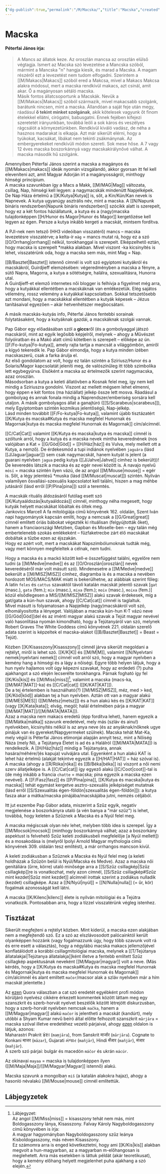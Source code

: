 ```yaml
---
{"dg-publish":true,"permalink":"/M/Macska/","title":"Macska","created":"2023-11-17T11:07","updated":"2024-02-28T21:18"}
---
```



# Macska

#### Péterfai János írja:

> A Mancs az állatok keze. Az oroszlán mancsa az oroszlán elülső végtagja. Ismert az Macska szó levezetése a Mancska szóból, mármint a Mancska "n" hangja kiesik, és marad a Macska. A magam részéről ezt a levezetést nem tudom elfogadni. Szerintem a [[M/Makacs\|Makacs]] szóból ered a Makcsa, mivel a Makacs Makcsa alakra módosul, mert a macska rendkívül makacs, azt csinál, amit akar. Ő a magányosan sétáló macska.  
> Másik fontos állatcsoportunk a Macskák. Nevük a [[M/Makacs\|Makacs]] szóból származik, mivel makacsabb szolgánk, barátunk nincsen, mint a macska. Állandóan a saját feje után megy, ráadásul **ő tekint minket szolgának**, akik kötelesek vagyunk őt finom ételekkel ellátni, cirógatni, babusgatni. Ennek fejében kifejezi szeretetét irányunkban, továbbá leöli a sok káros és veszélyes rágcsálót a környezetünkben. Rendkívül kiváló vadász, de néha a hasznos madarakat is elkapja. Azt már sikerült elérni, hogy a tyúkokat, kacsákat, libákat nem tekinti zsákmánynak. Az embergyerekeket rendkívüli módon szereti. Sok mese hőse. A 7 vagy 12 éves macska boszorkánnyá vagy macskakirálynővé válhat. A macska második hű szolgánk.  

Amennyiben Péterfai János szerint a macska a magányos és [[M/Makacs\|makacs]] ideák nyomán vizsgálandó, akkor gyorsan itt fel kell eleveníteni azt, amit Magyar Adorján írt a magányosságról, minthogy hímségi princípium.  
A macska szavunkban így a Macs a Makk, [[M/MAG\|Mag]] változata, csillag, Nap, hímségi kell legyen: a nagymacskák mindenütt Napjelképek. De Nap Háza értelmű a [[K/Kutya\|Kutya]] is, sőt, a Kin/Kün/Kan nevek is Napnevek. A kutya ugyanúgy asztrális név, mint a macska. A [[N/Napunk bináris rendszerben\|Napunk bináris rendszerben]] szócikk alatt is szerepelt, hogy ez a két fontos háziállatunk, a kutya és a (nagy)macska tulajdonképpen [[H/Hunor és Magor\|Hunor és Magor]] kergetőzése kell legyen az égen. Persze a kutya inkább kergeti a macskát, mintsem fordítva.   

A PJI-nek nem tetsző (HH3 videóiban visszatérő) mancs – macska levezetésre visszatérve; a kelta-ír `màg` = mancs mutat rá, hogy ez a szó [[O/Orrhang\|orrhang]] nélkül, torokhanggal is szerepelt. Elképzelhető eztán, hogy macska is szerepelt \*makka alakban. Mivel viszont -ka kicsinyítés is lehet, visszatérünk oda, hogy a macska sem más, mint Mag = Nap.  

[[B/Basztet\|Basztet]] istennő címnél is volt szó egyiptomi kutyákról és macskákról, Guirdjieff elemzésében: végeredményben a macska a fényre, a sütő Napra, Magorra, a kutya a sötétségre, halálra, szexualitásra, Hunorra utal.  
A Guirdjieff-et elemző internetes női blogger is felhívja a figyelmet még arra, hogy a kutyákkal ellentétben a macskáknak van emlékezetük. Elég sajátos vélemény, rossz velemény a kutyákkal kapcsolatban. Sokkal tetszetősebb azt mondani, hogy a macskákkal ellentétben a kutyák képesek – Jézus tanításaival egyezően – akár hetvenhétszer megbocsátani.  

A másik macskás-kutyás info, Péterfai János fentebbi sorainak folytatásaként, hogy a kutyáknak gazdái, a macskáknak szolgái vannak.  

Pap Gábor egy előadásában szól a **giccs**ről (és a gombolyaggal játszó macskáról, mint az egyik legősibb képjelről, melynek – ahogy a Művészet folyóiratban és a Makó alatt című kötetben is szerepelt – előképe az ún. [[F/Fo-kutya\|Fo-kutya]], amely rajta tartja a mancsát a világgömbön, amiről a kígyó tekeredik le. Pap Gábor elmondja, hogy a kutya minden ízében macskaszerű, csak a farka árulja el.  
Az első gondolatom az volt, hogy ez talán szintén a Szíriusz/Hunor és a Solaris/Magor kapcsolatát jeleníti meg, de valószínűleg itt több szimbolika lett egybegyúrva. Elsőként a macska az értelmezők szerint nagymacska, azaz oroszlán.  
Másodsorban a kutya a keleti állatövben a Kosnak felel meg, így nem kell mindig a Szíriuszra gondolni. Viszont az mellett mégsem lehet elmenni, hogy éppen e két fontos (ma háziállat) jelkép össze lett mosva. Ráadásul a gombolyag és annak fonala mindig a Naprendszer/emberiség sorsára kell utaljon. A másik gombolyagos állat a ganajtúró ([[S/Scarabeus\|scarabeus]]), mely Egyiptomban szintén kozmikus jelentőségű, Nap-jelkép.  
Lásd minden továbbit [[F/Fo-kutya\|Fo-kutya]], valamint újabb tisztázatért [[K/Kutya és macska#Kutya és macska megfelel Hunornak és Magornak\|kutya és macska megfelel Hunornak és Magornak]] cím/alcímnél.  

[[C/Cat\|Cat]] valamint [[K/Kutya és macska\|kutya és macska]] címnél is szóltunk arról, hogy a kutya és a macska nevek mintha keverednének (nos valójában a Kat = [[G/Göd\|Göd]] = [[H/Ház\|ház]] és Vulva, mely mellett ott a Kutya, a nemző). De érdekesmód a tupi indiánok nyelvében `jaguára` (lásd [[J/Jaguar\|jaguar]]) sem csak nagymacskát, hanem kutyát is jelent (a guarani nyelvben `jagua` pedig kutya ([[J/Jahve\|Jahve]] címhez is bekerült))!  
De keveredés látszik a macska és az egér nevei között is. A navajo nyelvű `mósí` = macska szintén ilyen vázú, de az angol [[M/Mouse\|mouse]] = egér is. Sőt, a légy jelentésű \*muska (lásd [[M/Muscat\|muscat]]) szintén. Nyilván valamilyen ősvallási-szexuális kapcsolatot kell találni, hiszen a mag méhbe jutásáról (lásd erről [[P/Pina\|pina]]) szól a teremtés.  

A macskák rituális áldozásáról futólag esett szó [[K/Kutyaáldozás\|kutyaáldozás]] címnél, minthogy néha megesett, hogy kutyák helyett macskákat lóbáltak és öltek meg.  
Jankovics Marcell A fa mitológiája című könyvének 162. oldalán, Szent Iván napi hagyományok kapcsán említi, hogy a nemcsak a [[G/Great\|great]] címnél említett óriás bábokat végezték ki rituálisan (felgyújtották őket), hanem a franciaországi Metzben, Gapban és Moselle-ben – egy talán még embertelenebb szokás emlékeként – fűzfaketrecbe zárt élő macskákat dobáltak a tűzbe ezen az éjszakán.  
Hogy ez azért volt, mert a macskákat Napszimbólumoknak tudták még, vagy mert könnyen megfeleltek a célnak, nem tudni.  

Hogy a macska és a mackó között kell-e összefüggést találni, egyelőre nem tudni (a [[M/Medve\|medve]] és az [[O/Oroszlán\|oroszlán]] nevek keveredéséről már volt másutt szó). Mindenesetre a [[M/Medve\|medve]] bekerült a [[M/MISZ\|MISZ]] címhez, diagramba is és a macska a nevében hordozott MOS/MACS/MAK miatt is bekerülhetne, az alábbiak szerint főleg:  
A latin `feles` és `cattus` szavaktól távoli katalán macskát jelentő szavak \[`gat` (masc.), `gata` (fem.); `mix` (masc.), `mixa` (fem.); `moix` (masc.), `moixa` (fem.)\] közül elsődlegesen a MIS/[[M/MISZ\|MISZ]] alakú szavak érdekesek, míg a gat/gata a kún-hun szavak, ahogy [[C/Cat\|cat]] címnél is taglaltuk.  
Mivel másutt is folyamatosan a Napjelkép (nagy)macskákról volt szó, elhomályosította a lényeget. Valójában a macska kún-hun K-T vázú neve [[G/Göd\|Göd]]del és az iménti magyar alakú szavak a Tejút magyar nevével való hasonlítása nyomán kimondható, hogy a Tejútanyáról van szó, melynek Robert Graves The White Goddess című könyvének 221. oldalán szerelő adata szerint is képzeltek el macska-alakot ([[B/Basztet\|Basztet]] = Beast = Tejút).  

Közben [[K/Kisasszony\|Kisasszony]] címnél járva sikerült megoldani a rejtélyt, miről is lehet szó. [[K/K\|K]] és [[M/M\|M]], valamint [[N/Nyelvtani nemek\|nyelvtani nemek]] címnél volt arról szó, hogy a magyar nyelvben a kemény hang a hímségi és a lágy a nőiségi. Egyre több helyen látjuk, hogy a hun nyelv hajlamos volt úgy képezni szavakat, hogy az erdedeti (?) puha ajakhangot a szó elején lecserélte torokhangra. Párnak fogható így fel [[K/Kis\|kis]] és [[M/Miss\|miss]][^1], valamint a macska (macs-ka, [[M/MAT\|MAT]]-ka) és [[C/Cat\|cat]] ([[K/KAT\|KAT]]).  
De a tej értelemben is használható(?) [[M/MISZ\|MISZ]], méz, med > ked, [[K/Köd\|köd]] alakban tej a hun nyelvben. Aztán ott van a magyar alakú [[M/MES\|MES]] ([[M/Metsz\|metsz]]) és a hun alakú kés és [[K/KAT\|KAT]] (vagy [[K/Kata\|kata]]; elvág, megöl; halál értelmében párja a magyar [[M/MAT\|MAT]]/[[M/MATA\|MATA]]).  
Azaz a macska nem makacs eredetű (épp fordítva lehet), hanem egyezik a [[M/Mátka\|mátka]] szavunk eredetével, mely más (szláv és ainu!) nyelvekben, kicsinyítés nélkül is az anya neve (és az anyáknak/nőknek ugye pinájuk van és gyereket/Napgyermeket szülnek). Macska tehát Mat-Ka, mely végül is Péterfai János etimonjai alapján annyit tesz, mint a Nőiség Náza (mely Nő, a Tejútanya Életet is ad és a Halálról ([[M/MATA\|MATA]]) is rendelkezik. A [[H/Ház\|ház]] mindig a Tejútanyára, annak hasára/méhére/(és kapuja) vulvájára utal. Egyenként a hun alakú KAT is lehet ház értelmű (alakját tekintve egyezik a [[H/HAT\|HAT]] = ház szóval is).  
A macska (ahogy a [[R/Róka\|róka]] és [[B/Béka\|béka]] is) viszont a női nemi szerv állatjelképe is. A [[C/Cat\|cat]] így egyező alakú [[C/Coot\|coot]]-tal is (de még inkább a francia `chatte` = macska; pina egyezik a macska ezen nevével). A [[F/Fasz\|fasz]] és [[P/Pina\|pina]], [[K/Kutya és macska\|kutya és macska]] tehát egymást kergetve asztro-szexuális jelképiséget mutatnak (lásd erről [[S/Szexualitás égen-földön\|szexualitás égen-földön]]): a kutya fasza akar a mátka/macska pinájába/macskájába jutni, nemzés céljából.  

Itt jut eszembe Pap Gábor adata, miszerint a Szűz egyik, negatív megjelenése a boszorkányra utaló (a vén banya a "már szűz") is lehet, továbbá, hogy keleten a Szűznek a Macska és a Nyúl felel meg.  

A macska mégiscsak olyan név lehet, melyben több idea is szerepel. Így a [[M/Mocsok\|mocsok]] (minthogy boszorkánnyá válhat; azaz a boszorkány aspektust is felvehető Szűz keleti zodiákusbeli megfelelője \[a Nyúl mellett\]) és a mosakodása is (melyről Ipolyi Arnold Magyar mythologia című könyvének 309. oldalán tesz említést), a már orrhangos mancson kívül.  

A keleti zodiákusban a Szűznek a Macska és Nyúl felel meg (a keleti holdházak a Szűzön belül is Nyúl/Macska és Medve). Azaz a macska női genitáliára (űrre, körre) utaló minősége arra a [[S/Szűz csillagkép\|Szűz csillagkép]]re is vonatkozhat, mely azon címnél, [[S/Szűz csillagkép#Szűz mint kezdet\|Szűz mint kezdet]] alcímnél írottak szerint a zodiákus nulladik (kezdet) csillagképe. Azaz a [[N/Nyúl\|nyúl]] = [[N/Nulla\|nulla]] (= űr, kör) fogalmak azonosságát kell látni.  

A macska [[K/Kilenc\|kilenc]] élete is nyilván mitológiai és a Tejútra vonatkozik. Pontosabban arra, hogy a tízzel visszatérünk végleg istenhez.  

## Tisztázat

Sikerült megfejteni a rejtélyt közben. Mint kiderül, a macska ezen alakjában nem a megfejtendő szó. Ez a szó az elszlávosodott palócainktól került olyanképpen hozzánk (vagy fogalmazzunk úgy, hogy több szavunk volt rá és erre esett a választás), hogy a négylábú macska makacs jellemzőjével konflatálódott a korábbi csillagmitológiai macska, melynek a [[T/Tejútanya állatalakjai\|Tejútanya állatalakja]]ként illetve a fentebb említett Szűz csillagkép aspektusának neveként [[M/Magyar\|magyar]] volt a neve. (Más kérdés, hogy a [[K/Kutya és macska#Kutya és macska megfelel Hunornak és Magornak\|kutya és macska megfelel Hunornak és Magornak]] cím/alcímnél és alant említett `mačor`/macsor alak a szláv nyelvben már a hím macskát jelentette.)  

Az [ezen](https://qr.ae/pvA4Pz) Quora válaszban a cat szó eredetét egyébként profi módon körüljáró nyelvész cikkére érkezett kommentek között láttam meg egy szanszkrit és szerb-horvát nyelvet beszélők között létrejött diskurzusban, hogy a szerb-horvát nyelvben nemcsak `mačka`, hanem a [[M/Magyar\|magyar]] alakú `mačor` is jelentheti a macskát (kandúrt), mely utóbbi a Shyam Kumar nevű beíró által előtte felhozott szanszkrit `mārjāra` = macska szóval illetve eredetéhez vezető párjaival, ahogy [ezen](https://en.m.wiktionary.org/wiki/%E0%A4%AE%E0) oldalon is látjuk, azonos:  
Maharastri Prakrit 𑀫𑀁𑀚𑀸𑀭 (`maṃjāra`), from Sanskrit मार्जार (`mārjāra`). Cognate to Konkani माजर (`māzar`), Gujarati મંજાર (`mañjār`), Hindi मँजार (`mañjār`), मंजार (`mañjār`).  
A szerb szó párjai: bulgár és macedón `máčor` és ukrán `mácúr`.  

Az okinavai `mayaa` = macska is tulajdonképpen ilyen ([[M/Maja\|Maja]]/[[M/Magyar\|Magyar]] istennő) alakú.  

Macska szavunk a mongolban `miš` (a katalán alakokra hajaz), ahogy a hasonló névalakú [[M/Mouse\|mouse]] címnél említettük.  

## Lábjegyzetek

[^1]: Lábjegyzet:  
Az angol [[M/Miss\|miss]] = kisasszony tehát nem más, mint Boldogasszony lánya, Kisasszony. Falvay Károly Nagyboldogasszony című könyvében is írja:  
A magyar hagyományban Nagyboldogasszony szűz leánya Kisboldogasszony, más néven Kisasszony.  
Ez számomra arra is enged következtetni, hogy ami [[K/Kis\|kis]] alakban megvolt a hun-magyarban, az a magyarban m-előhangosan is meglehetett. Arra más esetekben is láttuk példát (akár teoretikusat), hogy a kemény előhang helyett megjelenhet puha ajakhang a szó elején.  
